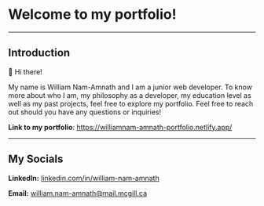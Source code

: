 # Welcome to my portfolio!

-----

## Introduction

👋 Hi there! 

My name is William Nam-Amnath and I am a junior web developer. To know more about who I am, my philosophy as a developer, my education level as well as my past projects, feel free to explore my portfolio. Feel free to reach out should you have any questions or inquiries!

**Link to my portfolio**: https://williamnam-amnath-portfolio.netlify.app/

-----


## My Socials

**LinkedIn:** [linkedin.com/in/william-nam-amnath](linkedin.com/in/william-nam-amnath) 

**Email:** william.nam-amnath@mail.mcgill.ca
